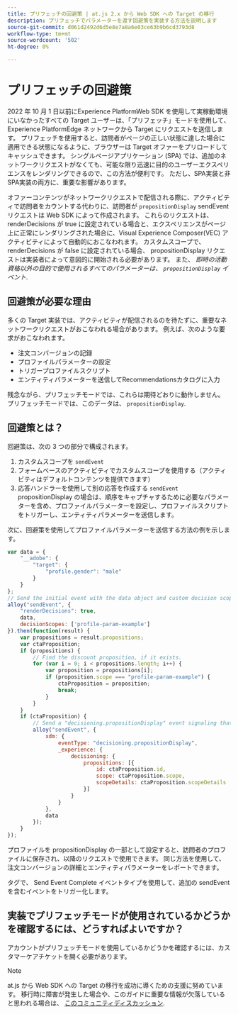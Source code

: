 ```yaml
---
title: プリフェッチの回避策 | at.js 2.x から Web SDK への Target の移行
description: プリフェッチでパラメーターを渡す回避策を実装する方法を説明します
source-git-commit: d061d2492d6d5e8e7a8a6e03ce63b9b6cd3793d8
workflow-type: tm+mt
source-wordcount: '502'
ht-degree: 0%

---
```


# プリフェッチの回避策

2022 年 10 月 1 日以前にExperience PlatformWeb SDK を使用して実稼動環境にいなかったすべての Target ユーザーは、「プリフェッチ」モードを使用して、Experience PlatformEdge ネットワークから Target にリクエストを送信します。 プリフェッチを使用すると、訪問者がページの正しい状態に達した場合に適用できる状態になるように、ブラウザーは Target オファーをプリロードしてキャッシュできます。 シングルページアプリケーション (SPA) では、追加のネットワークリクエストがなくても、可能な限り迅速に目的のユーザーエクスペリエンスをレンダリングできるので、この方法が便利です。 ただし、SPA実装と非SPA実装の両方に、重要な影響があります。

オファーコンテンツがネットワークリクエストで配信される際に、アクティビティで訪問者をカウントする代わりに、訪問者が `propositionDisplay` sendEvent リクエストは Web SDK によって作成されます。 これらのリクエストは、 renderDecisions が true に設定されている場合と、エクスペリエンスがページ上に正常にレンダリングされた場合に、Visual Experience Composer(VEC) アクティビティによって自動的におこなわれます。 カスタムスコープで、 renderDecisions が false に設定されている場合、 propositionDisplay リクエストは実装者によって意図的に開始される必要があります。 また、 _即時の活動資格以外の目的で使用されるすべてのパラメーターは、 `propositionDisplay`  イベント_.

## 回避策が必要な理由

多くの Target 実装では、アクティビティが配信されるのを待たずに、重要なネットワークリクエストがおこなわれる場合があります。 例えば、次のような要求がおこなわれます。

* 注文コンバージョンの記録
* プロファイルパラメーターの設定
* トリガープロファイルスクリプト
* エンティティパラメーターを送信してRecommendationsカタログに入力

残念ながら、プリフェッチモードでは、これらは期待どおりに動作しません。 プリフェッチモードでは、このデータは、 `propositionDisplay`.

## 回避策とは？

回避策は、次の 3 つの部分で構成されます。

1. カスタムスコープを `sendEvent`
1. フォームベースのアクティビティでカスタムスコープを使用する（アクティビティはデフォルトコンテンツを提供できます）
1. 応答ハンドラーを使用して別の応答を作成する `sendEvent` propositionDisplay の場合は、順序をキャプチャするために必要なパラメーターを含め、プロファイルパラメーターを設定し、プロファイルスクリプトをトリガーし、エンティティパラメーターを送信します。

次に、回避策を使用してプロファイルパラメーターを送信する方法の例を示します。


```JavaScript
var data = {
    "__adobe": {
        "target": {
            "profile.gender": "male"
        }
    }
};
// Send the initial event with the data object and custom decision scope
alloy("sendEvent", {
    "renderDecisions": true,
    data,
    decisionScopes: ['profile-param-example']
}).then(function(result) {
    var propositions = result.propositions;
    var ctaProposition;
    if (propositions) {
        // Find the discount proposition, if it exists.
        for (var i = 0; i < propositions.length; i++) {
            var proposition = propositions[i];
            if (proposition.scope === "profile-param-example") {
                ctaProposition = proposition;
                break;
            }
        }
    }
    if (ctaProposition) {
        // Send a "decisioning.propositionDisplay" event signaling that the proposition has been rendered, and includes the data object again
        alloy("sendEvent", {
            xdm: {
                eventType: "decisioning.propositionDisplay",
                _experience: {
                    decisioning: {
                        propositions: [{
                            id: ctaProposition.id,
                            scope: ctaProposition.scope,
                            scopeDetails: ctaProposition.scopeDetails
                        }]
                    }
                }
            },
            data
        });
    }
});
```

プロファイルを propositionDisplay の一部として設定すると、訪問者のプロファイルに保存され、以降のリクエストで使用できます。 同じ方法を使用して、注文コンバージョンの詳細とエンティティパラメーターをレポートできます。

タグで、 Send Event Complete イベントタイプを使用して、追加の sendEvent を含むイベントをトリガー化します。

## 実装でプリフェッチモードが使用されているかどうかを確認するには、どうすればよいですか？

アカウントがプリフェッチモードを使用しているかどうかを確認するには、カスタマーケアチケットを開く必要があります。


>[!NOTE]
>
>at.js から Web SDK への Target の移行を成功に導くための支援に努めています。 移行時に障害が発生した場合や、このガイドに重要な情報が欠落していると思われる場合は、 [このコミュニティディスカッション](https://experienceleaguecommunities.adobe.com/t5/adobe-experience-platform-launch/tutorial-discussion-implement-adobe-experience-cloud-with-web/td-p/444996).
